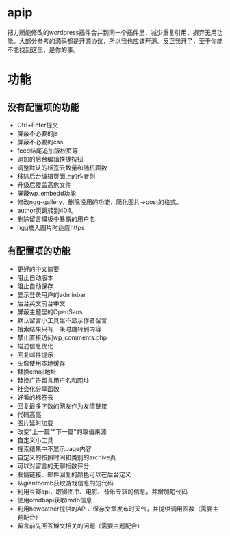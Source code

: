 # apip #
把力所能修改的wordpress插件合并到同一个插件里，减少重复引用，摒弃无用功能。大部分参考的源码都是开源协议，所以我也应该开源。反正我开了，至于你能不能找到这里，是你的事。

# 功能 #

## 没有配置项的功能 ##

- Ctrl+Enter提交
- 屏蔽不必要的js
- 屏蔽不必要的css
- feed结尾追加版权页等
- 追加的后台编辑快捷按钮
- 调整默认的标签云数量和随机函数
- 移除后台编辑页面上的作者列
- 升级后覆盖高危文件
- 屏蔽wp_embedd功能
- 修改ngg-gallery，删除没用的功能，简化图片->post的格式。
- author页跳转到404。
- 删除留言模板中暴露的用户名
- ngg插入图片时适应https

## 有配置项的功能 ##

- 更好的中文摘要
- 阻止自动版本
- 阻止自动保存
- 显示登录用户的adminbar
- 后台英文前台中文
- 屏蔽主题里的OpenSans
- 默认留言小工具里不显示作者留言
- 搜索结果只有一条时跳转到内容
- 禁止直接访问wp_comments.php
- 描述信息优化
- 回复邮件提示
- 头像使用本地缓存
- 替换emoji地址
- 替换广告留言用户名和网址
- 社会化分享函数
- 好看的标签云
- 回复最多字数的网友作为友情链接
- 代码高亮
- 图片延时加载
- 改变"上一篇""下一篇"的取值来源
- 自定义小工具
- 搜索结果中不显示page内容
- 自定义的按照时间和类别的archive页
- 可以对留言的无聊指数评分
- 友情链接、邮件回复的颜色可以在后台定义
- 从giantbomb获取游戏信息的短代码
- 利用豆瓣api，取得图书、电影、音乐专辑的信息，并增加短代码
- 使用omdbapi获取imdb信息
- 利用heweather提供的API，保存文章发布时天气，并提供调用函数（需要主题配合）
- 留言前先回答博文相关的问题（需要主题配合）
